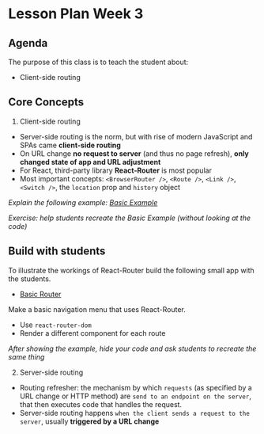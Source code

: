 # Lesson Plan Week 3

## Agenda

The purpose of this class is to teach the student about:

- Client-side routing

## Core Concepts

1. Client-side routing

- Server-side routing is the norm, but with rise of modern JavaScript and SPAs came **client-side routing**
- On URL change **no request to server** (and thus no page refresh), **only changed state of app and URL adjustment**
- For React, third-party library **React-Router** is most popular
- Most important concepts: `<BrowserRouter />`, `<Route />`, `<Link />`, `<Switch />`, the `location` prop and `history` object

_Explain the following example: [Basic Example](https://reacttraining.com/react-router/web/example/basic)_

_Exercise: help students recreate the Basic Example (without looking at the code)_

## Build with students

To illustrate the workings of React-Router build the following small app with the students.

- [Basic Router](../../examples/router-example)

Make a basic navigation menu that uses React-Router.

- Use `react-router-dom`
- Render a different component for each route

_After showing the example, hide your code and ask students to recreate the same thing_

2. Server-side routing

- Routing refresher: the mechanism by which `requests` (as specified by a URL change or HTTP method) are `send to an endpoint on the server`, that then executes code that handles the request.
- Server-side routing happens `when the client sends a request to the server`, usually **triggered by a URL change**


